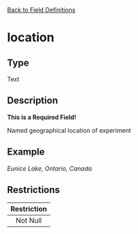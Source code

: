 [Back to Field Definitions](../../field_definition_overview)
# location

## Type
Text

## Description
**This is a Required Field!**

Named geographical location of experiment
## Example
*Eunice Lake, Ontario, Canada*

## Restrictions
| Restriction |
| :---------: |
| Not Null |

